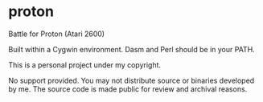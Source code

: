 # proton
Battle for Proton (Atari 2600)

Built within a Cygwin environment. Dasm and Perl should be in your PATH.

This is a personal project under my copyright.

No support provided. You may not distribute source or binaries developed by me. The source code is made public for review and archival reasons. 
